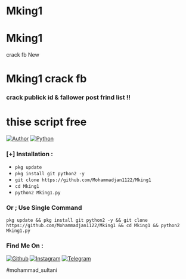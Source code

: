 # Mking1
# Mking1
crack fb New 
# Mking1 crack fb 
###  crack   publick id  & fallower post frind list   !!
# thise script free
[![Author](https://img.shields.io/badge/Author-Mohammad_sultani-blue.svg?style=for-the-badge)](https://github.com/mohammadjan1122)
[![Python](https://img.shields.io/badge/Code-Python-green.svg?style=flat-square)](#)


### [+] Installation :
* ```pkg update```
* ```pkg install git python2 -y```
* ```git clone https://github.com/Mohammadjan1122/Mking1```
* ```cd Mking1```
* ```python2 Mking1.py```

### Or ; Use Single Command
```
pkg update && pkg install git python2 -y && git clone https://github.com/Mohammadjan1122/Mking1 && cd Mking1 && python2 Mking1.py
```
### Find Me On :
[![Github](https://img.shields.io/badge/Github-Mohammadjan1122-green?style=for-the-badge&logo=github)](https://github.com/Mohammadjan1122)
[![Instagram](https://img.shields.io/badge/IG-%40mohammad_sultani-red?style=for-the-badge&logo=instagram)](https://www.instagram.com/mohammad_sultani1122)
[![Telegram](https://img.shields.io/badge/telegram-blue?style=for-the-badge&logo=telegram)](https://t.me/sultani1122)


#mohammad_sultani
